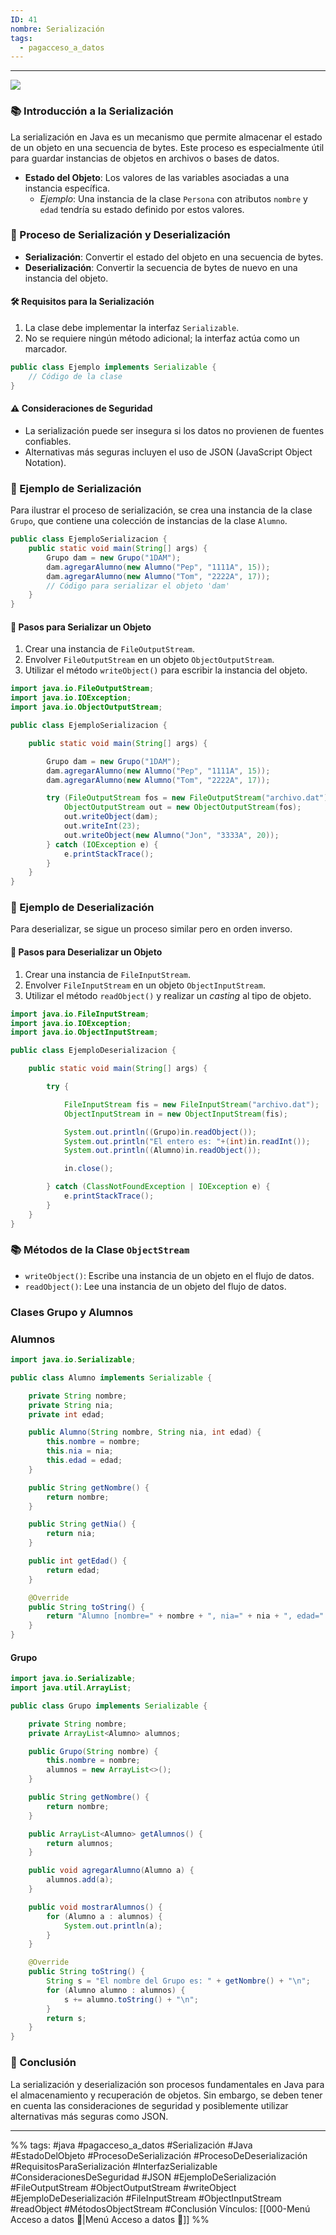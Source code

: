 ```yaml
---
ID: 41
nombre: Serialización
tags:
  - pagacceso_a_datos
---
```

___

![](https://www.youtube.com/watch?v=p2zgGu4nOCc&list=PLG1qdjD__qH6ULjW5iN8E45m5nkaCNbUu&index=181&ab_channel=Aulaenlanube)

### 📚 Introducción a la Serialización

La serialización en Java es un mecanismo que permite almacenar el estado de un objeto en una secuencia de bytes. Este proceso es especialmente útil para guardar instancias de objetos en archivos o bases de datos.

* **Estado del Objeto**: Los valores de las variables asociadas a una instancia específica.
  * *Ejemplo*: Una instancia de la clase `Persona` con atributos `nombre` y `edad` tendría su estado definido por estos valores.

### 🔄 Proceso de Serialización y Deserialización

* **Serialización**: Convertir el estado del objeto en una secuencia de bytes.
* **Deserialización**: Convertir la secuencia de bytes de nuevo en una instancia del objeto.

#### 🛠️ Requisitos para la Serialización

1. La clase debe implementar la interfaz `Serializable`.
2. No se requiere ningún método adicional; la interfaz actúa como un marcador.

```java
public class Ejemplo implements Serializable {
    // Código de la clase
}
```

#### ⚠️ Consideraciones de Seguridad

* La serialización puede ser insegura si los datos no provienen de fuentes confiables.
* Alternativas más seguras incluyen el uso de JSON (JavaScript Object Notation).

### 📝 Ejemplo de Serialización

Para ilustrar el proceso de serialización, se crea una instancia de la clase `Grupo`, que contiene una colección de instancias de la clase `Alumno`.

```java
public class EjemploSerializacion {
    public static void main(String[] args) {
        Grupo dam = new Grupo("1DAM");
        dam.agregarAlumno(new Alumno("Pep", "1111A", 15));
        dam.agregarAlumno(new Alumno("Tom", "2222A", 17));
        // Código para serializar el objeto 'dam'
    }
}
```

#### 📄 Pasos para Serializar un Objeto

1. Crear una instancia de `FileOutputStream`.
2. Envolver `FileOutputStream` en un objeto `ObjectOutputStream`.
3. Utilizar el método `writeObject()` para escribir la instancia del objeto.

```java
import java.io.FileOutputStream;
import java.io.IOException;
import java.io.ObjectOutputStream;

public class EjemploSerializacion {

    public static void main(String[] args) {

        Grupo dam = new Grupo("1DAM");
        dam.agregarAlumno(new Alumno("Pep", "1111A", 15));
        dam.agregarAlumno(new Alumno("Tom", "2222A", 17));

        try (FileOutputStream fos = new FileOutputStream("archivo.dat")) {
            ObjectOutputStream out = new ObjectOutputStream(fos);
            out.writeObject(dam);
            out.writeInt(23);
            out.writeObject(new Alumno("Jon", "3333A", 20));
        } catch (IOException e) {
            e.printStackTrace();
        }
    }
}
```

### 🔄 Ejemplo de Deserialización

Para deserializar, se sigue un proceso similar pero en orden inverso.

#### 📄 Pasos para Deserializar un Objeto

1. Crear una instancia de `FileInputStream`.
2. Envolver `FileInputStream` en un objeto `ObjectInputStream`.
3. Utilizar el método `readObject()` y realizar un *casting* al tipo de objeto.

```java
import java.io.FileInputStream;
import java.io.IOException;
import java.io.ObjectInputStream;

public class EjemploDeserializacion {

    public static void main(String[] args) {

        try {

            FileInputStream fis = new FileInputStream("archivo.dat");
            ObjectInputStream in = new ObjectInputStream(fis);

            System.out.println((Grupo)in.readObject());
            System.out.println("El entero es: "+(int)in.readInt());
            System.out.println((Alumno)in.readObject());

            in.close();

        } catch (ClassNotFoundException | IOException e) {
            e.printStackTrace();
        } 
    }
}
```

### 📚 Métodos de la Clase `ObjectStream`

* `writeObject()`: Escribe una instancia de un objeto en el flujo de datos.
* `readObject()`: Lee una instancia de un objeto del flujo de datos.

### Clases Grupo y Alumnos 
### Alumnos
```java
import java.io.Serializable;

public class Alumno implements Serializable {

    private String nombre;
    private String nia;
    private int edad;

    public Alumno(String nombre, String nia, int edad) {
        this.nombre = nombre;
        this.nia = nia;
        this.edad = edad;
    }

    public String getNombre() {
        return nombre;
    }

    public String getNia() {
        return nia;
    }

    public int getEdad() {
        return edad;
    }

    @Override
    public String toString() {
        return "Alumno [nombre=" + nombre + ", nia=" + nia + ", edad=" + edad + "]";
    }   
}
```

#### Grupo
```java
import java.io.Serializable;
import java.util.ArrayList;

public class Grupo implements Serializable {

    private String nombre;
    private ArrayList<Alumno> alumnos;

    public Grupo(String nombre) {
        this.nombre = nombre;
        alumnos = new ArrayList<>();
    }

    public String getNombre() {
        return nombre;
    }

    public ArrayList<Alumno> getAlumnos() {
        return alumnos;
    }

    public void agregarAlumno(Alumno a) {
        alumnos.add(a);
    }

    public void mostrarAlumnos() {
        for (Alumno a : alumnos) {
            System.out.println(a);
        }
    }

    @Override
    public String toString() {
        String s = "El nombre del Grupo es: " + getNombre() + "\n";
        for (Alumno alumno : alumnos) {
            s += alumno.toString() + "\n";
        }
        return s;
    }
}
```


### 📌 Conclusión

La serialización y deserialización son procesos fundamentales en Java para el almacenamiento y recuperación de objetos. Sin embargo, se deben tener en cuenta las consideraciones de seguridad y posiblemente utilizar alternativas más seguras como JSON.

___
%%
tags: #java  #pagacceso_a_datos  #Serialización #Java #EstadoDelObjeto #ProcesoDeSerialización #ProcesoDeDeserialización #RequisitosParaSerialización #InterfazSerializable #ConsideracionesDeSeguridad #JSON #EjemploDeSerialización #FileOutputStream #ObjectOutputStream #writeObject #EjemploDeDeserialización #FileInputStream #ObjectInputStream #readObject #MétodosObjectStream #Conclusión
Vínculos:  [[000-Menú Acceso a datos 📃|Menú Acceso a datos 📃]]
%%